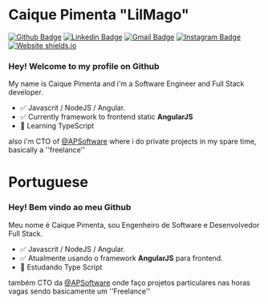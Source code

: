 # Caique Pimenta "LilMago" 

[![Github Badge](https://img.shields.io/badge/-Github-000?style=flat-square&logo=Github&logoColor=white&link=https://github.com/camasanpi/camasanpi)](https://github.com/camasanpi/camasanpi)
[![Linkedin Badge](https://img.shields.io/badge/-LinkedIn-blue?style=flat-square&logo=Linkedin&logoColor=white&link=https://www.linkedin.com/in/caique-pimenta-350117117/)](https://www.linkedin.com/in/caique-pimenta-350117117/)
[![Gmail Badge](https://img.shields.io/badge/-Gmail-c14438?style=flat-square&logo=Gmail&logoColor=white&link=mailto:camasanpi@gmail.com)](mailto:camasanpi@gmail.com)
[![Instagram Badge](https://img.shields.io/badge/-Instagram-C13584?style=flat-square&labelColor=C13584&logo=instagram&logoColor=white&link=https://www.instagram.com/pimentacaique/)](https://www.instagram.com/pimentacaique/)
[![Website shields.io](https://img.shields.io/website-up-down-green-red/http/shields.io.svg)](https://apsoftwaresistemai.wixsite.com/apsoftware)

### Hey! Welcome to my profile on Github

My name is Caique Pimenta and i'm a Software Engineer and Full Stack developer.

- :white_check_mark: Javascrit / NodeJS / Angular.
- :white_check_mark: Currently framework to frontend static **AngularJS**
- :green_book: Learning TypeScript

also i'm CTO of [@APSoftware](https://github.com/AP-Software-Sistemas-de-Informacao) where i do private projects in my spare time, basically a ''freelance''

# Portuguese
### Hey! Bem vindo ao meu Github

Meu nome é Caique Pimenta, sou Engenheiro de Software e Desenvolvedor Full Stack.

- :white_check_mark: Javascrit / NodeJS / Angular.
- :white_check_mark: Atualmente usando o framework **AngularJS** para frontend.
- :green_book: Estudando Type Script

também CTO da [@APSoftware](https://github.com/AP-Software-Sistemas-de-Informacao) onde faço projetos particulares nas horas vagas sendo basicamente um ''Freelance''

